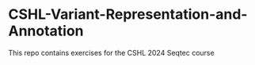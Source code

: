 # CSHL-Variant-Representation-and-Annotation
This repo contains exercises for the CSHL 2024 Seqtec course
